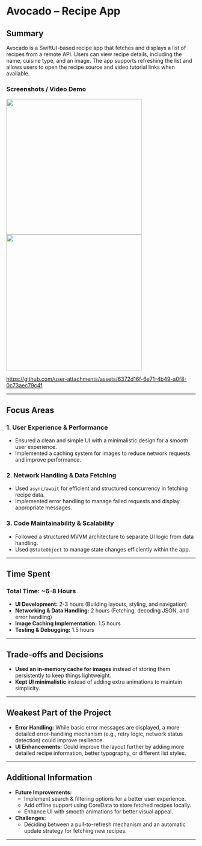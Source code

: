 # **Avocado – Recipe App**  

## **Summary**  
Avocado is a SwiftUI-based recipe app that fetches and displays a list of recipes from a remote API. Users can view recipe details, including the name, cuisine type, and an image. The app supports refreshing the list and allows users to open the recipe source and video tutorial links when available.  

### **Screenshots / Video Demo**  

<img src="https://github.com/user-attachments/assets/23cd921f-70e9-4e47-a08c-a587fbc92afb" width="360">

<img src="https://github.com/user-attachments/assets/a24235fc-d408-4085-905c-480ebd9e0edc" width="360">



https://github.com/user-attachments/assets/6372d16f-6e71-4b49-a0f8-0c73aec79c4f

---

## **Focus Areas**  
### **1. User Experience & Performance**  
- Ensured a clean and simple UI with a minimalistic design for a smooth user experience.  
- Implemented a caching system for images to reduce network requests and improve performance.  

### **2. Network Handling & Data Fetching**  
- Used `async/await` for efficient and structured concurrency in fetching recipe data.  
- Implemented error handling to manage failed requests and display appropriate messages.  

### **3. Code Maintainability & Scalability**  
- Followed a structured MVVM architecture to separate UI logic from data handling.  
- Used `@StateObject` to manage state changes efficiently within the app.  

---

## **Time Spent**  
### **Total Time: ~6-8 Hours**  
- **UI Development:** 2-3 hours (Building layouts, styling, and navigation)  
- **Networking & Data Handling:** 2 hours (Fetching, decoding JSON, and error handling)  
- **Image Caching Implementation:** 1.5 hours  
- **Testing & Debugging:** 1.5 hours  

---

## **Trade-offs and Decisions**  
- **Used an in-memory cache for images** instead of storing them persistently to keep things lightweight.  
- **Kept UI minimalistic** instead of adding extra animations to maintain simplicity.  

---

## **Weakest Part of the Project**  
- **Error Handling:** While basic error messages are displayed, a more detailed error-handling mechanism (e.g., retry logic, network status detection) could improve resilience.  
- **UI Enhancements:** Could improve the layout further by adding more detailed recipe information, better typography, or different list styles.  

---

## **Additional Information**  
- **Future Improvements:**  
  - Implement search & filtering options for a better user experience.  
  - Add offline support using CoreData to store fetched recipes locally.  
  - Enhance UI with smooth animations for better visual appeal.  
- **Challenges:**   
  - Deciding between a pull-to-refresh mechanism and an automatic update strategy for fetching new recipes.  

---

